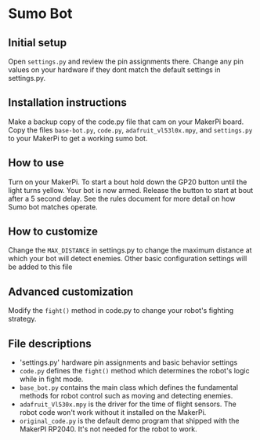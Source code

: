 # Sumo Bot

## Initial setup
Open `settings.py` and review the pin assignments there. Change any pin values on your hardware if they dont match the default settings in settings.py.

## Installation instructions
Make a backup copy of the code.py file that cam on your MakerPi board.
Copy the files `base-bot.py`, `code.py`, `adafruit_vl53l0x.mpy`, and `settings.py` to your MakerPi to get a working sumo bot.

## How to use
Turn on your MakerPi. To start a bout hold down the GP20 button until the light turns yellow. Your bot is now armed. Release the button to start at bout after a 5 second delay.
See the rules document for more detail on how Sumo bot matches operate.

## How to customize
Change the `MAX_DISTANCE` in settings.py to change the maximum distance at which your bot will detect enemies.
Other basic configuration settings will be added to this file

## Advanced customization
Modify the `fight()` method in code.py to change your robot's fighting strategy.

## File descriptions 
* 'settings.py' hardware pin assignments and basic behavior settings
* `code.py` defines the `fight()` method which determines the robot's logic while in fight mode.
* `base_bot.py` contains the main class which defines the fundamental methods for robot control such as moving and detecting enemies.
* `adafruit_Vl530x.mpy` is the driver for the time of flight sensors. The robot code won't work without it installed on the MakerPi.
* `original_code.py` is the default demo program that shipped with the MakerPI RP2040. It's not needed for the robot to work.

